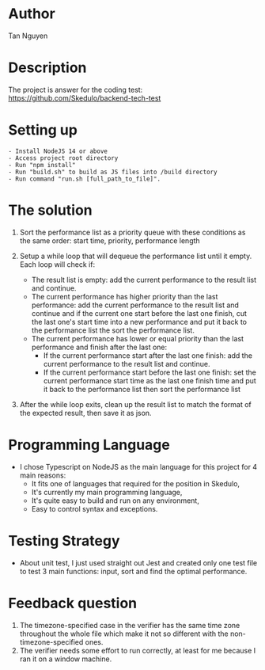 # Author
Tan Nguyen
# Description 
The project is answer for the coding test: https://github.com/Skedulo/backend-tech-test
# Setting up  
    - Install NodeJS 14 or above
    - Access project root directory
    - Run "npm install"
    - Run "build.sh" to build as JS files into /build directory
    - Run command "run.sh [full_path_to_file]".

# The solution
1. Sort the performance list as a priority queue with these conditions as the same order: start time, priority, performance length

2. Setup a while loop that will dequeue the performance list until it empty. Each loop will check if:
    * The result list is empty: add the current performance to the result list and continue.
    * The current performance has higher priority than the last performance: add the current performance to the result list and continue and if the current one start before the last one finish, cut the last one's start time into a new performance and put it back to the performance list the sort the performance list.
    * The current performance has lower or equal priority than the last performance and finish after the last one:
        + If the current performance start after the last one finish: add the current performance to the result list and continue.
        + If the current performance start before the last one finish: set the current performance start time as the last one finish time and put it back to the performance list then sort the performance list

3. After the while loop exits, clean up the result list to match the format of the expected result, then save it as json.
# Programming Language
* I chose Typescript on NodeJS as the main language for this project for 4 main reasons: 
    + It fits one of languages that required for the position in Skedulo, 
    + It's currently my main programming language,
    + It's quite easy to build and run on any environment,
    + Easy to control syntax and exceptions.
# Testing Strategy
* About unit test, I just used straight out Jest and created only one test file to test 3 main functions: input, sort and find the optimal performance.
# Feedback question
1. The timezone-specified case in the verifier has the same time zone throughout the whole file which make it not so different with the non-timezone-specified ones.
2. The verifier needs some effort to run correctly, at least for me because I ran it on a window machine.




